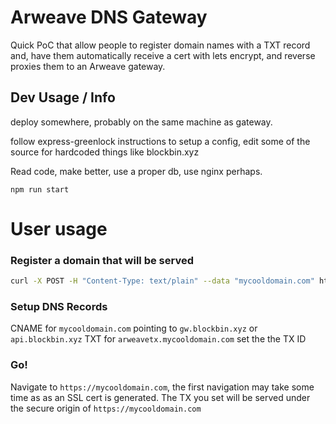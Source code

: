 
# Arweave DNS Gateway

Quick PoC that allow people to register domain names with a TXT record and, have them automatically
receive a cert with lets encrypt, and reverse proxies them to an Arweave gateway.

## Dev Usage / Info

deploy somewhere, probably on the same machine as gateway.

follow express-greenlock instructions to setup a config, edit some of the source for hardcoded things like blockbin.xyz 

Read code, make better, use a proper db, use nginx perhaps.

`npm run start`

# User usage

### Register a domain that will be served

```bash
curl -X POST -H "Content-Type: text/plain" --data "mycooldomain.com" https://api.blockbin.xyz/v0/add_domain
```

### Setup DNS Records

CNAME for `mycooldomain.com` pointing to `gw.blockbin.xyz` or `api.blockbin.xyz`
TXT for `arweavetx.mycooldomain.com` set the the TX ID

### Go!

Navigate to `https://mycooldomain.com`, the first navigation may take some time as 
as an SSL cert is generated. The TX you set will be served under the 
secure origin of `https://mycooldomain.com`
